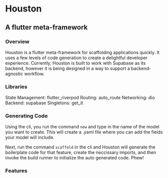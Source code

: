 # Houston
## A flutter meta-framework


### Overview

Houston is a flutter meta-framework for scaffolding applications quickly. It uses a few levels of code generation to create a delightful developer experience. Currently, Houston is built to work with Supabase as its backend, however it is being designed in a way to support a backend-agnostic workflow.

### Libraries
State Management: flutter_riverpod
Routing: auto_route
Networking: dio
Backend: supabase
Singletons: get_it


### Generating Code
Using the cli, you run the command `new` and type in the name of the model you want to create. This will create a .yaml file where you can add the fields your model will include.

Next, run the command `scaffold` in the cli and Houston will generate the boilerplate code for that feature, create the neccissary imports, and then invoke the build runner to initialize the auto generated code. Phew!

### Features


